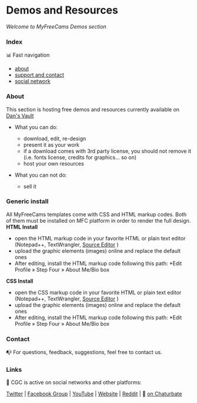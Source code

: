 # Demos and Resources
*Welcome to MyFreeCams Demos section*



### Index

:bar_chart: Fast navigation

* [about](README.md#about)
* [support and contact](README.md#contact)
* [social network](README.md#links)



### About
This section is hosting free demos and resources currently available on [Dan's Vault](https://cssmfc.github.io/)
* What you can do:
  * download, edit, re-design
  * present it as your work
  * if a download comes with 3rd party license, you should not remove it (i.e. fonts license, credits for graphics... so on)
  * host your own resources

* What you can not do:
  * sell it


### Generic install
All MyFreeCams templates come with CSS and HTML markup codes. 
Both of them must be installed on MFC platform in order to render the full design.
**HTML Install**
* open the HTML markup code in your favorite HTML or plain text editor (Notepad++, TextWrangler, [Source Editor](https://github.com/cssmfc/obs/tree/master/source_editor_tool) )
* upload the graphic elements (images) online and replace the default ones
* After editing, install the HTML markup code following this path:
  *Edit Profile &raquo; Step Four  &raquo;  About Me/Bio box
  
**CSS Install**
* open the CSS markup code in your favorite HTML or plain text editor (Notepad++, TextWrangler, [Source Editor](https://github.com/cssmfc/obs/tree/master/source_editor_tool) )
* upload the graphic elements (images) online and replace the default ones
* After editing, install the HTML markup code following this path:
  *Edit Profile &raquo; Step Four  &raquo;  About Me/Bio box  

### Contact

:mailbox_with_no_mail: For questions, feedback, suggestions, feel free to contact us.


### Links 

:link: CGC is active on social networks and other platforms:

[Twitter](https://www.twitter.com/CSSMFC) | [Facebook Group](https://www.facebook.com/groups/xniteproductions/) | [YouTube](https://www.youtube.com/channel/UCbJQMNUNpK1Pt-uGyOq7iQw) | [Website](https://camgirl.cloud/) | [Reddit](https://www.reddit.com/r/CamgirlLiveEditor/) | :underage: [on Chaturbate](https://chaturbate.com/redglove/)